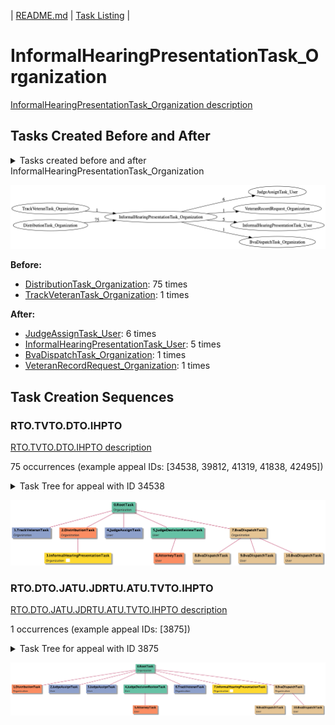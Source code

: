 | [README.md](/README.md) | [Task Listing](tasklist.md) |

# InformalHearingPresentationTask_Organization

[InformalHearingPresentationTask_Organization description](../descr/InformalHearingPresentationTask_Organization.md)

## Tasks Created Before and After

<details><summary>Tasks created before and after InformalHearingPresentationTask_Organization</summary>

```
digraph G {
rankdir="LR";
"TrackVeteranTask_Organization" -> "InformalHearingPresentationTask_Organization" [label=1]
"InformalHearingPresentationTask_Organization" -> "JudgeAssignTask_User" [label=6]
"InformalHearingPresentationTask_Organization" -> "VeteranRecordRequest_Organization" [label=1]
"InformalHearingPresentationTask_Organization" -> "InformalHearingPresentationTask_User" [label=5]
"InformalHearingPresentationTask_Organization" -> "BvaDispatchTask_Organization" [label=1]
"DistributionTask_Organization" -> "InformalHearingPresentationTask_Organization" [label=75]
}
```
</details>

![InformalHearingPresentationTask_Organization](dot/InformalHearingPresentationTask_Organization.dot.png)

**Before:**

   * [DistributionTask_Organization](DistributionTask_Organization.md): 75 times
   * [TrackVeteranTask_Organization](TrackVeteranTask_Organization.md): 1 times

**After:**

   * [JudgeAssignTask_User](JudgeAssignTask_User.md): 6 times
   * [InformalHearingPresentationTask_User](InformalHearingPresentationTask_User.md): 5 times
   * [BvaDispatchTask_Organization](BvaDispatchTask_Organization.md): 1 times
   * [VeteranRecordRequest_Organization](VeteranRecordRequest_Organization.md): 1 times

## Task Creation Sequences

### RTO.TVTO.DTO.IHPTO

[RTO.TVTO.DTO.IHPTO description](../descr/RTO.TVTO.DTO.IHPTO.md)

75 occurrences (example appeal IDs: [34538, 39812, 41319, 41838, 42495])

<details><summary>Task Tree for appeal with ID 34538</summary>

```
@startuml
skinparam {
  ObjectBorderColor #555
  ObjectBorderThickness 0
  ObjectFontStyle bold
  ObjectFontSize 14
  ObjectAttributeFontColor #333
  ObjectAttributeFontSize 12
}
  object 0.RootTask #66c2a5 {
Organization
}
  object 1.TrackVeteranTask #8da0cb {
Organization
}
  object 2.DistributionTask #fc8d62 {
Organization
}
  object 3.InformalHearingPresentationTask #ffd92f {
Organization  <back:white>    </back>
}
  object 4.JudgeAssignTask #8da0cb {
User
}
  object 5.JudgeDecisionReviewTask #66c2a5 {
User
}
  object 6.AttorneyTask #fc8d62 {
User
}
  object 7.BvaDispatchTask #e5c494 {
Organization
}
  object 8.BvaDispatchTask #e5c494 {
User
}
  object 9.BvaDispatchTask #e5c494 {
User
}
  object 10.BvaDispatchTask #e5c494 {
User
}
0.RootTask -- 1.TrackVeteranTask
0.RootTask -- 2.DistributionTask
2.DistributionTask -- 3.InformalHearingPresentationTask
0.RootTask -- 4.JudgeAssignTask
0.RootTask -- 5.JudgeDecisionReviewTask
5.JudgeDecisionReviewTask -- 6.AttorneyTask
0.RootTask -- 7.BvaDispatchTask
7.BvaDispatchTask -- 8.BvaDispatchTask
7.BvaDispatchTask -- 9.BvaDispatchTask
7.BvaDispatchTask -- 10.BvaDispatchTask
@enduml
```
</details>

![RTO.TVTO.DTO.IHPTO-34538](uml/RTO.TVTO.DTO.IHPTO-34538.png)

### RTO.DTO.JATU.JDRTU.ATU.TVTO.IHPTO

[RTO.DTO.JATU.JDRTU.ATU.TVTO.IHPTO description](../descr/RTO.DTO.JATU.JDRTU.ATU.TVTO.IHPTO.md)

1 occurrences (example appeal IDs: [3875])

<details><summary>Task Tree for appeal with ID 3875</summary>

```
@startuml
skinparam {
  ObjectBorderColor #555
  ObjectBorderThickness 0
  ObjectFontStyle bold
  ObjectFontSize 14
  ObjectAttributeFontColor #333
  ObjectAttributeFontSize 12
}
  object 0.RootTask #66c2a5 {
Organization
}
  object 1.DistributionTask #fc8d62 {
Organization
}
  object 2.JudgeAssignTask #8da0cb {
User
}
  object 3.JudgeAssignTask #8da0cb {
User
}
  object 4.JudgeDecisionReviewTask #66c2a5 {
User
}
  object 5.AttorneyTask #fc8d62 {
User
}
  object 6.TrackVeteranTask #8da0cb {
Organization
}
  object 7.InformalHearingPresentationTask #ffd92f {
Organization  <back:white>    </back>
}
  object 8.BvaDispatchTask #e5c494 {
Organization
}
  object 9.BvaDispatchTask #e5c494 {
User
}
  object 10.BvaDispatchTask #e5c494 {
User
}
0.RootTask -- 1.DistributionTask
0.RootTask -- 2.JudgeAssignTask
0.RootTask -- 3.JudgeAssignTask
0.RootTask -- 4.JudgeDecisionReviewTask
4.JudgeDecisionReviewTask -- 5.AttorneyTask
0.RootTask -- 6.TrackVeteranTask
0.RootTask -- 7.InformalHearingPresentationTask
0.RootTask -- 8.BvaDispatchTask
8.BvaDispatchTask -- 9.BvaDispatchTask
8.BvaDispatchTask -- 10.BvaDispatchTask
@enduml
```
</details>

![RTO.DTO.JATU.JDRTU.ATU.TVTO.IHPTO-3875](uml/RTO.DTO.JATU.JDRTU.ATU.TVTO.IHPTO-3875.png)


